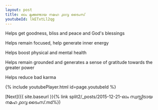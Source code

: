 ```yaml
---
layout: post
title: ഓം മുക്കുണ്ടായ നമഹ ൧൦൮ ടൈംസ്
youtubeId: lkETxtLl2qg
---
```

 
 
Helps get goodness, bliss and peace and God's blessings
 
Helps remain focused, help generate inner energy 
 
Helps boost physical and mental health 
 
Helps remain grounded and generates a sense of gratitude towards the greater power 
 
Helps reduce bad karma
 
 
 
 


{% include youtubePlayer.html id=page.youtubeId %}
 
[Next]({{ site.baseurl }}{% link  split2/_posts/2015-12-21-ഓം സ്വസ്റ്റിടായ നമഹ ൧൦൮ ടൈംസ്.md%})
 
